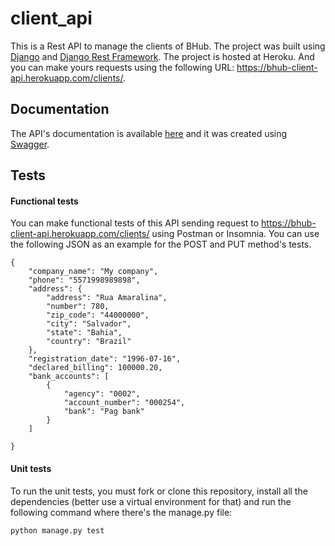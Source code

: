 # client_api

This is a Rest API to manage the clients of BHub. The project was built using [Django](https://docs.djangoproject.com/en/4.0/) and [Django Rest Framework](https://www.django-rest-framework.org/).
The project is hosted at Heroku. And you can make yours requests using the following URL: https://bhub-client-api.herokuapp.com/clients/. 

## Documentation

The API's documentation is available [here](https://bhub-client-api.herokuapp.com/swagger/) and it was created using [Swagger](https://swagger.io/).

## Tests

#### Functional tests

You can make functional tests of this API sending request to https://bhub-client-api.herokuapp.com/clients/ using Postman or Insomnia. You can use the following JSON as an example for the POST and PUT method's tests. 

```
{
    "company_name": "My company",
    "phone": "5571998989898",
    "address": {
        "address": "Rua Amaralina",
        "number": 780,
        "zip_code": "44000000",
        "city": "Salvador",
        "state": "Bahia",
        "country": "Brazil"
    },
    "registration_date": "1996-07-16",
    "declared_billing": 100000.20,
    "bank_accounts": [
        {
            "agency": "0002",
            "account_number": "000254",
            "bank": "Pag bank"
        }
    ]

}
```

#### Unit tests

To run the unit tests, you must fork or clone this repository, install all the dependencies (better use a virtual environment for that) and run the following command where there's the manage.py file:

```
python manage.py test
```
